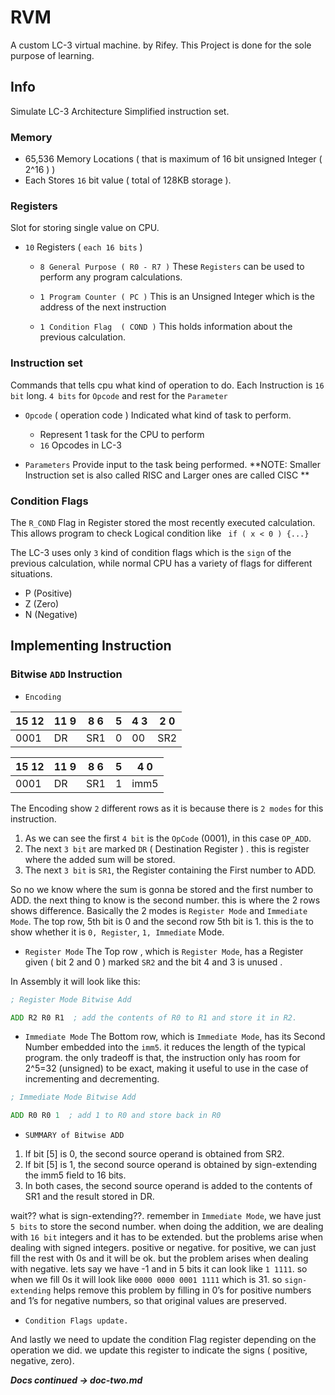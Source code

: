 # RVM
A custom LC-3 virtual machine.  by Rifey. 
This Project is done for the sole purpose of learning.


## Info
Simulate LC-3 Architecture
Simplified instruction set.

### Memory
- 65,536 Memory Locations ( that is maximum of  16 bit unsigned Integer ( 2^16 ) )
- Each Stores `16` bit value ( total of 128KB storage ).

### Registers
Slot for storing single value on CPU.
- `10` Registers ( `each 16 bits` )
    * `8 General Purpose ( R0 - R7 )`
        These `Registers` can be used to perform any program calculations.

    * `1 Program Counter ( PC )`
        This is an Unsigned Integer which is the address of the next instruction

    * `1 Condition Flag  ( COND )`
        This holds information about the previous calculation.

### Instruction set
Commands that tells cpu what kind of operation to do.
Each Instruction is `16 bit` long.
`4 bits` for `Opcode` and rest for the `Parameter`

- `Opcode` ( operation code )
    Indicated what kind of task to perform.
    * Represent 1 task for the CPU to perform 
    * `16` Opcodes in LC-3

- `Parameters`
    Provide input to the task being performed.
**NOTE: Smaller Instruction set is also called RISC and Larger ones are called CISC **

### Condition Flags
The `R_COND` Flag in Register stored the most recently executed calculation. This allows program to check 
Logical condition like ` if ( x < 0 ) {...}`

The LC-3 uses only `3` kind of condition flags which is the `sign` of the previous calculation,
while normal CPU has a variety of flags for different situations.
- P (Positive)
- Z (Zero)
- N (Negative)


## Implementing Instruction

### Bitwise `ADD` Instruction

- `Encoding`

| 15  12 | 11   9 | 8    6 | 5 | 4     3| 2    0 |
|--------|--------|--------|---|--------|--------|
| 0001   |   DR   |   SR1  | 0 |   00   |  SR2   |

| 15  12 | 11   9 | 8    6 | 5 | 4             0 |
|--------|--------|--------|---|-----------------|
| 0001   |   DR   |   SR1  | 1 |     imm5        |

The Encoding show `2` different rows as it is because there is `2 modes` for this instruction.

1. As we can see the first `4 bit` is the `OpCode` (0001), in this case `OP_ADD`.
2. The next `3 bit` are marked `DR` ( Destination Register ) . this is register where the added sum will be stored. 
3. The next `3 bit` is `SR1`, the Register containing the First number to ADD.

So no we know where the sum is gonna be stored and the first number to ADD. the next thing to know is 
the second number. this is where the 2 rows shows difference. 
Basically the 2 modes is `Register Mode` and `Immediate Mode`. 
The top row, 5th bit is 0 and the second row 5th bit is 1. this is the to show whether it is `0, Register`, `1, Immediate` Mode.

- `Register Mode`
The Top row , which is `Register Mode`, has a Register given ( bit 2 and 0 ) marked `SR2` and the bit 4 and 3 is unused .

In Assembly it will look like this:

```asm 
; Register Mode Bitwise Add

ADD R2 R0 R1  ; add the contents of R0 to R1 and store it in R2.
```

- `Immediate Mode`
The Bottom row, which is `Immediate Mode`, has its Second Number embedded into the `imm5`. it reduces the length of the typical program.
the only tradeoff is that, the instruction only has room for 2^5=32 (unsigned) to be exact, making it useful to use in the case of incrementing and decrementing. 

``` asm
; Immediate Mode Bitwise Add

ADD R0 R0 1  ; add 1 to R0 and store back in R0
```

- `SUMMARY of Bitwise ADD`
1.  If bit [5] is 0, the second source operand is obtained from SR2.
2.  If bit [5] is 1, the second source operand is obtained by sign-extending the imm5 field to 16 bits.
3.  In both cases, the second source operand is added to the contents of SR1 and the result stored in DR.

wait?? what is sign-extending??. remember in `Immediate Mode`, we have just `5 bits` to store the second number. when doing
the addition, we are dealing with `16 bit` integers and it has to be extended. but the problems arise when dealing with 
signed integers. positive or negative. for positive, we can just fill the rest with 0s and it will be ok. but the 
problem arises when dealing with negative. lets say we have -1 and in 5 bits it can look like `1 1111`. so when we
fill 0s it will look like `0000 0000 0001 1111` which is 31. so `sign-extending` helps remove this problem by filling
in 0’s for positive numbers and 1’s for negative numbers, so that original values are preserved.

- `Condition Flags update.`

And lastly we need to update the condition Flag register depending on the operation we did. we update this register
to indicate the signs ( positive, negative, zero). 


***Docs continued -> doc-two.md***
